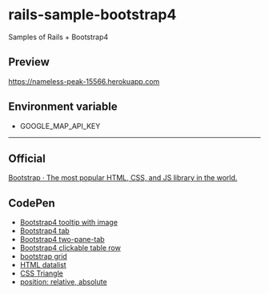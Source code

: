 # rails-sample-bootstrap4

Samples of Rails + Bootstrap4 

## Preview
https://nameless-peak-15566.herokuapp.com

## Environment variable

- GOOGLE_MAP_API_KEY

---

## Official
[Bootstrap · The most popular HTML, CSS, and JS library in the world\.](https://getbootstrap.com/)

## CodePen
- [Bootstrap4 tooltip with image](https://codepen.io/NaokiIshimura/pen/XzOJBL)
- [Bootstrap4 tab](https://codepen.io/NaokiIshimura/pen/WXWymY)
- [Bootstrap4 two\-pane\-tab](https://codepen.io/NaokiIshimura/pen/rpBXKx)
- [Bootstrap4 clickable table row](https://codepen.io/NaokiIshimura/pen/aEvQPY)
- [bootstrap grid](https://codepen.io/NaokiIshimura/pen/JLYwMv)
- [HTML datalist](https://codepen.io/NaokiIshimura/pen/JMbZOB)
- [CSS Triangle](https://codepen.io/NaokiIshimura/pen/xWGbry)
- [position: relative, absolute](https://codepen.io/NaokiIshimura/pen/JLybBQ)
